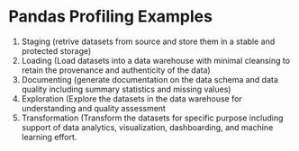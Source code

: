 # Pandas Profiling Examples
1. Staging (retrive datasets from source and store them in a stable and protected storage)
2. Loading (Load datasets into a data warehouse with minimal cleansing to retain the provenance and authenticity of the data)
3. Documenting (generate documentation on the data schema and data quality including summary statistics and missing values)
4. Exploration (Explore the datasets in the data warehouse for understanding and quality assessment
5. Transformation (Transform the datasets for specific purpose including support of data analytics, visualization, dashboarding, and machine learning effort.

